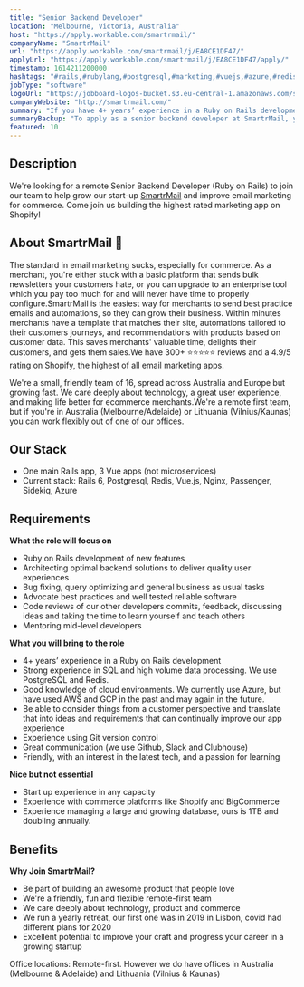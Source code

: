 ```yaml
---
title: "Senior Backend Developer"
location: "Melbourne, Victoria, Australia"
host: "https://apply.workable.com/smartrmail/"
companyName: "SmartrMail"
url: "https://apply.workable.com/smartrmail/j/EA8CE1DF47/"
applyUrl: "https://apply.workable.com/smartrmail/j/EA8CE1DF47/apply/"
timestamp: 1614211200000
hashtags: "#rails,#rubylang,#postgresql,#marketing,#vuejs,#azure,#redis,#aws,#googlecloud,#management"
jobType: "software"
logoUrl: "https://jobboard-logos-bucket.s3.eu-central-1.amazonaws.com/smartrmail"
companyWebsite: "http://smartrmail.com/"
summary: "If you have 4+ years’ experience in a Ruby on Rails development, SmartrMail has a job opening for a Senior Backend Developer"
summaryBackup: "To apply as a senior backend developer at SmartrMail, you preferably need to have some knowledge of: #rails, #rubylang, #marketing."
featured: 10
---
```


## Description

We're looking for a remote Senior Backend Developer (Ruby on Rails) to join our team to help grow our start-up [SmartrMail](https://www.smartrmail.com/) and improve email marketing for commerce. Come join us building the highest rated marketing app on Shopify!

## About SmartrMail 📧

The standard in email marketing sucks, especially for commerce. As a merchant, you're either stuck with a basic platform that sends bulk newsletters your customers hate, or you can upgrade to an enterprise tool which you pay too much for and will never have time to properly configure.SmartrMail is the easiest way for merchants to send best practice emails and automations, so they can grow their business. Within minutes merchants have a template that matches their site, automations tailored to their customers journeys, and recommendations with products based on customer data. This saves merchants' valuable time, delights their customers, and gets them sales.We have 300+ ⭐️⭐️⭐️⭐️⭐️ reviews and a 4.9/5 rating on Shopify, the highest of all email marketing apps.

We're a small, friendly team of 16, spread across Australia and Europe but growing fast. We care deeply about technology, a great user experience, and making life better for ecommerce merchants.We're a remote first team, but if you're in Australia (Melbourne/Adelaide) or Lithuania (Vilnius/Kaunas) you can work flexibly out of one of our offices.

## Our Stack

*   One main Rails app, 3 Vue apps (not microservices)
*   Current stack: Rails 6, Postgresql, Redis, Vue.js, Nginx, Passenger, Sidekiq, Azure

## Requirements

**What the role will focus on**

*   Ruby on Rails development of new features
*   Architecting optimal backend solutions to deliver quality user experiences
*   Bug fixing, query optimizing and general business as usual tasks
*   Advocate best practices and well tested reliable software
*   Code reviews of our other developers commits, feedback, discussing ideas and taking the time to learn yourself and teach others
*   Mentoring mid-level developers

**What you will bring to the role**

*   4+ years’ experience in a Ruby on Rails development
*   Strong experience in SQL and high volume data processing. We use PostgreSQL and Redis.
*   Good knowledge of cloud environments. We currently use Azure, but have used AWS and GCP in the past and may again in the future.
*   Be able to consider things from a customer perspective and translate that into ideas and requirements that can continually improve our app experience
*   Experience using Git version control
*   Great communication (we use Github, Slack and Clubhouse)
*   Friendly, with an interest in the latest tech, and a passion for learning

**Nice but not essential**

*   Start up experience in any capacity
*   Experience with commerce platforms like Shopify and BigCommerce
*   Experience managing a large and growing database, ours is 1TB and doubling annually.

## Benefits

**Why Join SmartrMail?**

*   Be part of building an awesome product that people love
*   We're a friendly, fun and flexible remote-first team
*   We care deeply about technology, product and commerce
*   We run a yearly retreat, our first one was in 2019 in Lisbon, covid had different plans for 2020
*   Excellent potential to improve your craft and progress your career in a growing startup

Office locations: Remote-first. However we do have offices in Australia (Melbourne & Adelaide) and Lithuania (Vilnius & Kaunas)

